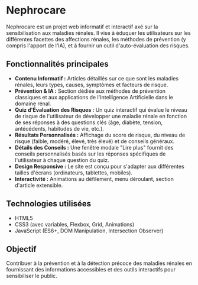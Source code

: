 # Nephrocare

Nephrocare est un projet web informatif et interactif axé sur la sensibilisation aux maladies rénales. Il vise à éduquer les utilisateurs sur les différentes facettes des affections rénales, les méthodes de prévention (y compris l'apport de l'IA), et à fournir un outil d'auto-évaluation des risques.

## Fonctionnalités principales

*   **Contenu Informatif :** Articles détaillés sur ce que sont les maladies rénales, leurs types, causes, symptômes et facteurs de risque.
*   **Prévention & IA :** Section dédiée aux méthodes de prévention classiques et aux applications de l'Intelligence Artificielle dans le domaine rénal.
*   **Quiz d'Évaluation des Risques :** Un quiz interactif qui évalue le niveau de risque de l'utilisateur de développer une maladie rénale en fonction de ses réponses à des questions clés (âge, diabète, tension, antécédents, habitudes de vie, etc.).
*   **Résultats Personnalisés :** Affichage du score de risque, du niveau de risque (faible, modéré, élevé, très élevé) et de conseils généraux.
*   **Détails des Conseils :** Une fenêtre modale "Lire plus" fournit des conseils personnalisés basés sur les réponses spécifiques de l'utilisateur à chaque question du quiz.
*   **Design Responsive :** Le site est conçu pour s'adapter aux différentes tailles d'écrans (ordinateurs, tablettes, mobiles).
*   **Interactivité :** Animations au défilement, menu déroulant, section d'article extensible.

## Technologies utilisées

*   HTML5
*   CSS3 (avec variables, Flexbox, Grid, Animations)
*   JavaScript (ES6+, DOM Manipulation, Intersection Observer)

## Objectif

Contribuer à la prévention et à la détection précoce des maladies rénales en fournissant des informations accessibles et des outils interactifs pour sensibiliser le public.
